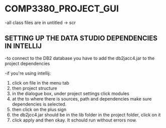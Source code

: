 # COMP3380_PROJECT_GUI
 -all class files are in untitled -> scr
## SETTING UP THE DATA STUDIO DEPENDENCIES IN INTELLIJ
 -to connect to the DB2 database you have to add the db2jacc4.jar to the project dependencies 
 
 -if you're using intellij:
1. click on file in the menu tab
2. then project structure
3. in the dialogue box, under project settings click modules
4. at the to where there is sources, path and dependencies make sure dependencies is selected.
5. then click on the plus sign 
6. the db2jcc4.jar should be in the lib folder in the project folder, click on it 
7. click apply and then okay.
It schould run without errors now.
